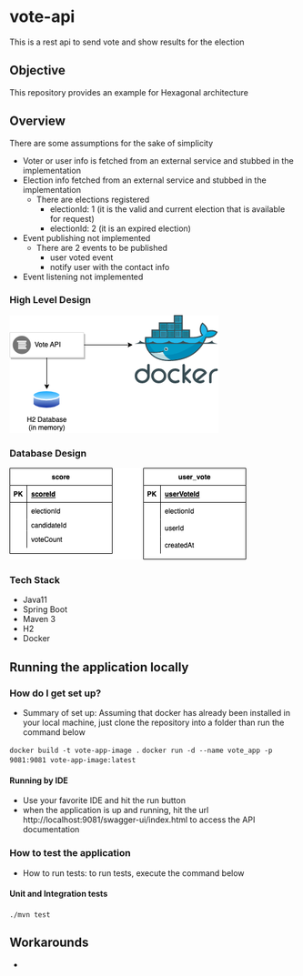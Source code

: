 # vote-api
This is a rest api to send vote and show results for the election

## Objective
This repository provides an example for Hexagonal architecture

## Overview
There are some assumptions for the sake of simplicity
* Voter or user info is fetched from an external service and stubbed in the implementation
* Election info fetched from an external service and stubbed in the implementation
  * There are  elections registered
    * electionId: 1 (it is the valid and current election that is available for request)
    * electionId: 2 (it is an expired election)
* Event publishing not implemented
  * There are 2 events to be published
    * user voted event
    * notify user with the contact info
* Event listening not implemented

### High Level Design
![](docs/images/high-level-design.drawio.png)

### Database Design
![](docs/images/database-design.drawio.png)

### Tech Stack
* Java11
* Spring Boot
* Maven 3
* H2
* Docker

## Running the application locally ##
### How do I get set up? ###

* Summary of set up: Assuming that docker has already been installed in your local machine, 
just clone the repository into a folder than run the command below 

```` docker build -t vote-app-image . ````
```` docker run -d --name vote_app -p 9081:9081 vote-app-image:latest ````

#### Running by IDE
* Use your favorite IDE and hit the run button
* when the application is up and running, hit the url http://localhost:9081/swagger-ui/index.html to access the API documentation

### How to test the application
* How to run tests: to run tests, execute the command below

#### Unit and Integration tests
````./mvn test````

## Workarounds
- 

